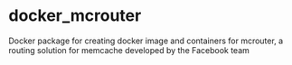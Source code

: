 # docker_mcrouter
Docker package for creating docker image and containers for mcrouter, a routing solution for memcache developed by the Facebook team
